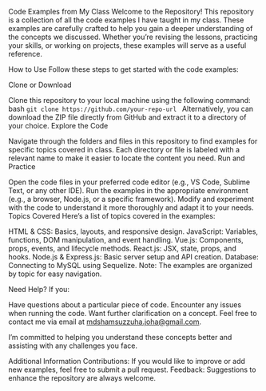 Code Examples from My Class
Welcome to the Repository!
This repository is a collection of all the code examples I have taught in my class. These examples are carefully crafted to help you gain a deeper understanding of the concepts we discussed. Whether you’re revising the lessons, practicing your skills, or working on projects, these examples will serve as a useful reference.

How to Use
Follow these steps to get started with the code examples:

Clone or Download

Clone this repository to your local machine using the following command:
bash
`
git clone https://github.com/your-repo-url  `
Alternatively, you can download the ZIP file directly from GitHub and extract it to a directory of your choice.
Explore the Code

Navigate through the folders and files in this repository to find examples for specific topics covered in class. Each directory or file is labeled with a relevant name to make it easier to locate the content you need.
Run and Practice

Open the code files in your preferred code editor (e.g., VS Code, Sublime Text, or any other IDE).
Run the examples in the appropriate environment (e.g., a browser, Node.js, or a specific framework).
Modify and experiment with the code to understand it more thoroughly and adapt it to your needs.
Topics Covered
Here’s a list of topics covered in the examples:

HTML & CSS: Basics, layouts, and responsive design.
JavaScript: Variables, functions, DOM manipulation, and event handling.
Vue.js: Components, props, events, and lifecycle methods.
React.js: JSX, state, props, and hooks.
Node.js & Express.js: Basic server setup and API creation.
Database: Connecting to MySQL using Sequelize.
Note: The examples are organized by topic for easy navigation.

Need Help?
If you:

Have questions about a particular piece of code.
Encounter any issues when running the code.
Want further clarification on a concept.
Feel free to contact me via email at mdshamsuzzuha.joha@gmail.com.

I’m committed to helping you understand these concepts better and assisting with any challenges you face.

Additional Information
Contributions: If you would like to improve or add new examples, feel free to submit a pull request.
Feedback: Suggestions to enhance the repository are always welcome.
